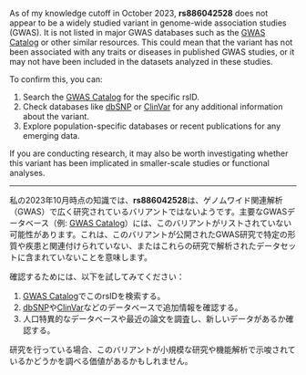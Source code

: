 As of my knowledge cutoff in October 2023, **rs886042528** does not appear to be a widely studied variant in genome-wide association studies (GWAS). It is not listed in major GWAS databases such as the [GWAS Catalog](https://www.ebi.ac.uk/gwas/) or other similar resources. This could mean that the variant has not been associated with any traits or diseases in published GWAS studies, or it may not have been included in the datasets analyzed in these studies.

To confirm this, you can:
1. Search the [GWAS Catalog](https://www.ebi.ac.uk/gwas/) for the specific rsID.
2. Check databases like [dbSNP](https://www.ncbi.nlm.nih.gov/snp/) or [ClinVar](https://www.ncbi.nlm.nih.gov/clinvar/) for any additional information about the variant.
3. Explore population-specific databases or recent publications for any emerging data.

If you are conducting research, it may also be worth investigating whether this variant has been implicated in smaller-scale studies or functional analyses.

---

私の2023年10月時点の知識では、**rs886042528**は、ゲノムワイド関連解析（GWAS）で広く研究されているバリアントではないようです。主要なGWASデータベース（例: [GWAS Catalog](https://www.ebi.ac.uk/gwas/)）には、このバリアントがリストされていない可能性があります。これは、このバリアントが公開されたGWAS研究で特定の形質や疾患と関連付けられていない、またはこれらの研究で解析されたデータセットに含まれていないことを意味します。

確認するためには、以下を試してみてください：
1. [GWAS Catalog](https://www.ebi.ac.uk/gwas/)でこのrsIDを検索する。
2. [dbSNP](https://www.ncbi.nlm.nih.gov/snp/)や[ClinVar](https://www.ncbi.nlm.nih.gov/clinvar/)などのデータベースで追加情報を確認する。
3. 人口特異的なデータベースや最近の論文を調査し、新しいデータがあるか確認する。

研究を行っている場合、このバリアントが小規模な研究や機能解析で示唆されているかどうかを調べる価値があるかもしれません。